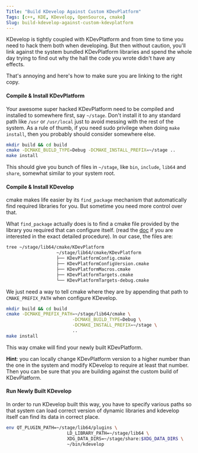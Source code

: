 ```yaml
---
Title: "Build KDevelop Against Custom KDevPlatform"
Tags: [c++, KDE, KDevelop, OpenSource, cmake]
Slug: build-kdevelop-against-custom-kdevplatform
---
```


KDevelop is tightly coupled with KDevPlatform and from time to time you need to hack them both when developing. But then without caution, you'll link against the system bundled KDevPlatform libraries and spend the whole day trying to find out why the hall the code you wrote didn't have any effects.

That's annoying and here's how to make sure you are linking to the right copy.

#### Compile & Install KDevPlatform
Your awesome super hacked KDevPlatform need to be compiled and installed to somewhere first, say `~/stage`. Don't install it to any standard path like `/usr` or `/usr/local` just to avoid messing with the rest of the system. As a rule of thumb, if you need sudo privilege when doing `make install`, then you probably should consider somewhere else.

```bash classes=command-line user=aetf host=localhost
mkdir build && cd build
cmake -DCMAKE_BUILD_TYPE=Debug -DCMAKE_INSTALL_PREFIX=~/stage ..
make install
```

This should give you bunch of files in `~/stage`, like `bin`, `include`, `lib64` and `share`, somewhat similar to your system root.

#### Compile & Install KDevelop
cmake makes life easier by its `find_package` mechanism that automatically find required libraries for you. But sometime you need more control over that.

What `find_package` actually does is to find a cmake file provided by the library you required that can configure itself. (read the [doc](https://cmake.org/cmake/help/latest/command/find_package.html) if you are interested in the exact detailed procedure). In our case, the files are:

```bash classes=command-line user=aetf host=localhost output=2-7
tree ~/stage/lib64/cmake/KDevPlatform
                   ~/stage/lib64/cmake/KDevPlatform
                   ├── KDevPlatformConfig.cmake
                   ├── KDevPlatformConfigVersion.cmake
                   ├── KDevPlatformMacros.cmake
                   ├── KDevPlatformTargets.cmake
                   └── KDevPlatformTargets-debug.cmake
```

We just need a way to tell cmake where they are by appending that path to `CMAKE_PREFIX_PATH` when configure KDevelop.

```bash classes=command-line user=aetf host=localhost output=2-5
mkdir build && cd build
cmake -DCMAKE_PREFIX_PATH=~/stage/lib64/cmake \
                         -DCMAKE_BUILD_TYPE=Debug \
                         -DCMAKE_INSTALL_PREFIX=~/stage \
                         ..
make install
```

This way cmake will find your newly built KDevPlatform.

__Hint__: you can locally change KDevPlatform version to a higher number than the one in the system and modify KDevelop to require at least that number. Then you can be sure that you are building against the custom build of KDevPlatform.

#### Run Newly Built KDevelop
In order to run KDevelop built this way, you have to specify various paths so that system can load correct version of dynamic libraries and kdevelop itself can find its data in correct place.

```bash classes=command-line user=aetf host=localhost output=2-4
env QT_PLUGIN_PATH=~/stage/lib64/plugins \
                       LD_LIBRARY_PATH=~/stage/lib64 \
                       XDG_DATA_DIRS=~/stage/share:$XDG_DATA_DIRS \
                       ~/bin/kdevelop
```
